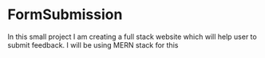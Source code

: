 # FormSubmission
In this small project I am creating a full stack website which will help user to submit feedback. I will be using MERN stack for this
